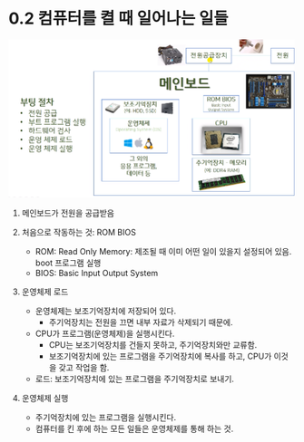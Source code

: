 # 0.2 컴퓨터를 켤 때 일어나는 일들

![](../images/chapter0/comp4.png)

1. 메인보드가 전원을 공급받음
2. 처음으로 작동하는 것: ROM BIOS
    - ROM: Read Only Memory: 제조될 때 이미 어떤 일이 있을지 설정되어 있음. boot 프로그램 실행 
    - BIOS: Basic Input Output System
3. 운영체제 로드
    - 운영체제는 보조기억장치에 저장되어 있다.
        - 주기억장치는 전원을 끄면 내부 자료가 삭제되기 때문에.
    - CPU가 프로그램(운영체제)을 실행시킨다.
        - CPU는 보조기억장치를 건들지 못하고, 주기억장치와만 교류함.
        - 보조기억장치에 있는 프로그램을 주기억장치에 복사를 하고, CPU가 이것을 갖고 작업을 함.
    - 로드: 보조기억장치에 있는 프로그램을 주기억장치로 보내기.

4. 운영체제 실행
    - 주기억장치에 있는 프로그램을 실행시킨다.
    - 컴퓨터를 킨 후에 하는 모든 일들은 운영체제를 통해 하는 것.